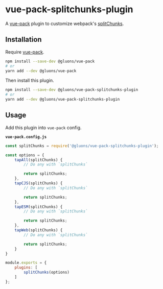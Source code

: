 # vue-pack-splitchunks-plugin

A [vue-pack](https://github.com/gluons/vue-pack) plugin to customize webpack's [splitChunks](https://webpack.js.org/configuration/optimization/#optimization-splitchunks).

## Installation

Require [vue-pack](https://www.npmjs.com/package/@gluons/vue-pack).

```bash
npm install --save-dev @gluons/vue-pack
# or
yarn add --dev @gluons/vue-pack
```

Then install this plugin.

```bash
npm install --save-dev @gluons/vue-pack-splitchunks-plugin
# or
yarn add --dev @gluons/vue-pack-splitchunks-plugin
```

## Usage

Add this plugin into `vue-pack` config.

**`vue-pack.config.js`**
```js
const splitChunks = require('@gluons/vue-pack-splitchunks-plugin');

const options = {
	tapAll(splitChunks) {
		// Do any with `splitChunks`

		return splitChunks;
	},
	tapCJS(splitChunks) {
		// Do any with `splitChunks`

		return splitChunks;
	},
	tapESM(splitChunks) {
		// Do any with `splitChunks`

		return splitChunks;
	},
	tapWeb(splitChunks) {
		// Do any with `splitChunks`

		return splitChunks;
	}
}

module.exports = {
	plugins: [
		splitChunks(options)
	]
};
```
